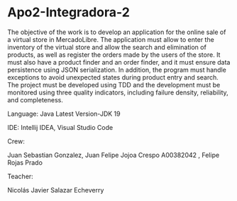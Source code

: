 # Apo2-Integradora-2

The objective of the work is to develop an application for the online sale of a virtual store in MercadoLibre. The application must allow to enter the inventory of the virtual store and allow the search and elimination of products, as well as register the orders made by the users of the store. It must also have a product finder and an order finder, and it must ensure data persistence using JSON serialization. In addition, the program must handle exceptions to avoid unexpected states during product entry and search. The project must be developed using TDD and the development must be monitored using three quality indicators, including failure density, reliability, and completeness.

Language: Java Latest Version-JDK 19

IDE: Intellij IDEA, Visual Studio Code

Crew:

Juan Sebastian Gonzalez, Juan Felipe Jojoa Crespo A00382042 , Felipe Rojas Prado

Teacher:

Nicolás Javier Salazar Echeverry
